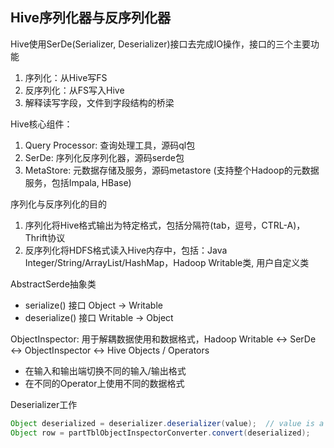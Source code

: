 ## Hive序列化器与反序列化器

Hive使用SerDe(Serializer, Deserializer)接口去完成IO操作，接口的三个主要功能

1. 序列化：从Hive写FS
2. 反序列化：从FS写入Hive
3. 解释读写字段，文件到字段结构的桥梁

Hive核心组件：

1. Query Processor: 查询处理工具，源码ql包
2. SerDe: 序列化反序列化器，源码serde包
3. MetaStore: 元数据存储及服务，源码metastore (支持整个Hadoop的元数据服务，包括Impala, HBase)

序列化与反序列化的目的

1. 序列化将Hive格式输出为特定格式，包括分隔符(tab，逗号，CTRL-A)，Thrift协议
2. 反序列化将HDFS格式读入Hive内存中，包括：Java Integer/String/ArrayList/HashMap，Hadoop Writable类, 用户自定义类

AbstractSerde抽象类

* serialize() 接口 Object -> Writable
* deserialize() 接口 Writable -> Object

ObjectInspector: 用于解耦数据使用和数据格式，Hadoop Writable <-> SerDe <-> ObjectInspector <-> Hive Objects / Operators

* 在输入和输出端切换不同的输入/输出格式
* 在不同的Operator上使用不同的数据格式

Deserializer工作

```java
Object deserialized = deserializer.deserializer(value);  // value is a Writable
Object row = partTblObjectInspectorConverter.convert(deserialized);
```


